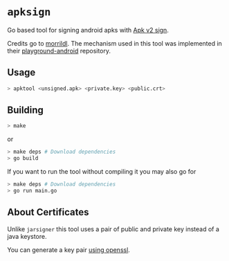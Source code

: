 # `apksign`

Go based tool for signing android apks with [Apk v2 sign](https://source.android.com/security/apksigning/v2).

Credits go to [morrildl](https://github.com/morrildl). The mechanism used in this tool was implemented in their [playground-android](https://github.com/morrildl/playground-android) repository.

## Usage

```sh
> apktool <unsigned.apk> <private.key> <public.crt>
```

## Building

```sh
> make
```

or

```sh
> make deps # Download dependencies
> go build
```

If you want to run the tool without compiling it you may also go for
```sh
> make deps # Download dependencies
> go run main.go
```

## About Certificates

Unlike `jarsigner` this tool uses a pair of public and private key instead of a java keystore.

You can generate a key pair [using openssl](https://www.tutorialspoint.com/how-to-use-openssl-for-generating-ssl-certificates-private-keys-and-csrs).
